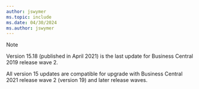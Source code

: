 ```yaml
---
author: jswymer
ms.topic: include
ms.date: 04/30/2024
ms.author: jswymer
---
```

> [!NOTE]
> Version 15.18 (published in April 2021) is the last update for Business Central 2019 release wave 2.  
>
> All version 15 updates are compatible for upgrade with Business Central 2021 release wave 2 (version 19) and later release waves.